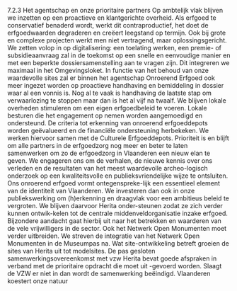 7.2.3 Het agentschap en onze prioritaire partners Op ambtelijk vlak blijven we inzetten op een proactieve en klantgerichte overheid. Als erfgoed te conservatief benaderd wordt, werkt dit contraproductief, het doet de erfgoedwaarden degraderen en creëert leegstand op termijn. Ook bij grote en complexe projecten werkt men niet vertragend, maar oplossingsgericht. We zetten volop in op digitalisering: een toelating werken, een premie- of subsidieaanvraag zal in de toekomst op een snelle en eenvoudige manier en met een beperkte dossiersamenstelling aan te vragen zijn. Dit integreren we maximaal in het Omgevingsloket. In functie van het behoud van onze waardevolle sites zal er binnen het agentschap Onroerend Erfgoed ook meer ingezet worden op proactieve handhaving en bemiddeling in dossier waar al een vonnis is. Nog al te vaak is handhaving de laatste stap om verwaarlozing te stoppen maar dan is het al vijf na twaalf. We blijven lokale overheden stimuleren om een eigen erfgoedbeleid te voeren. Lokale besturen die het engagement op nemen worden aangemoedigd en ondersteund. De criteria tot erkenning van onroerend erfgoeddepots worden geëvalueerd en de financiële ondersteuning herbekeken. We werken hiervoor samen met de Culturele Erfgoeddepots. Prioriteit is en blijft om alle partners in de erfgoedzorg nog meer en beter te laten samenwerken om zo de erfgoedzorg in Vlaanderen een nieuw elan te geven. We engageren ons om de verhalen, de nieuwe kennis over ons verleden en de resultaten van het meest waardevolle archeo-logisch onderzoek op een kwaliteitsvolle en publieksvriendelijke wijze te ontsluiten. Ons onroerend erfgoed vormt ontegenspreke-lijk een essentieel element van de identiteit van Vlaanderen. We investeren dan ook in onze publiekswerking om (h)erkenning en draagvlak voor een ambitieus beleid te vergroten. We blijven daarvoor Herita onder-steunen zodat ze zich verder kunnen ontwik-kelen tot de centrale middenveldorganisatie inzake erfgoed. Bijzondere aandacht gaat hierbij uit naar het betrekken en waarderen van de vele vrijwilligers in de sector. Ook het Netwerk Open Monumenten moet verder uitbreiden. We streven de integratie van het Netwerk Open Monumenten in de Museumpas na. Wat site-ontwikkeling betreft groeien de sites van Herita uit tot modelsites. De pas gesloten samenwerkingsovereenkomst met vzw Herita bevat goede afspraken in verband met de prioritaire opdracht die moet uit -gevoerd worden. Slaagt de VZW er niet in dan wordt de samenwerking beëindigd. Vlaanderen koestert onze natuur 